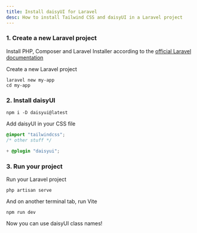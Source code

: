 ```yaml
---
title: Install daisyUI for Laravel
desc: How to install Tailwind CSS and daisyUI in a Laravel project
---
```


### 1. Create a new Laravel project

Install PHP, Composer and Laravel Installer according to the [official Laravel documentation](https://laravel.com/docs/12.x/installation#creating-a-laravel-project)

Create a new Laravel project

```sh:Terminal
laravel new my-app
cd my-app
```

### 2. Install daisyUI

```sh:Terminal
npm i -D daisyui@latest
```

Add daisyUI in your CSS file

```diff:resources/css/app.css
@import "tailwindcss";
/* other stuff */

+ @plugin "daisyui";
```

### 3. Run your project

Run your Laravel project

```sh:Terminal
php artisan serve
```
And on another terminal tab, run Vite

```sh:Terminal
npm run dev
```

Now you can use daisyUI class names!
